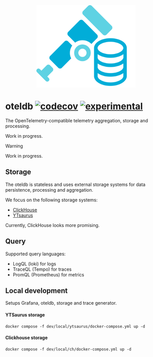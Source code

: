 <p align="center">
<img height="256" src="logo.svg" alt="oteldb svg logo">
</p>

# oteldb [![codecov](https://img.shields.io/codecov/c/github/go-faster/oteldb?label=cover)](https://codecov.io/gh/go-faster/oteldb) [![experimental](https://img.shields.io/badge/-experimental-blueviolet)](https://go-faster.org/docs/projects/status#experimental)

The OpenTelemetry-compatible telemetry aggregation, storage and processing.

Work in progress.

> [!WARNING]  
> Work in progress.

## Storage

The oteldb is stateless and uses external storage systems for data persistence, processing and aggregation.

We focus on the following storage systems:
- [ClickHouse](https://clickhouse.com/)
- [YTsaurus](https://ytsaurus.tech/)

Currently, ClickHouse looks more promising.

## Query

Supported query languages:
- LogQL (loki) for logs
- TraceQL (Tempo) for traces
- PromQL (Prometheus) for metrics

## Local development

Setups Grafana, oteldb, storage and trace generator.

#### YTSaurus storage

```shell
docker compose -f dev/local/ytsaurus/docker-compose.yml up -d
```

#### Clickhouse storage

```shell
docker compose -f dev/local/ch/docker-compose.yml up -d
```
